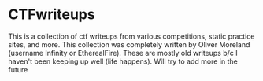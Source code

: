 # CTFwriteups
This is a collection of ctf writeups from various competitions, static practice sites, and more.
This collection was completely written by Oliver Moreland (username Infinity or EtherealFire).
These are mostly old writeups b/c I haven't been keeping up well (life happens). Will try to add more in the future
